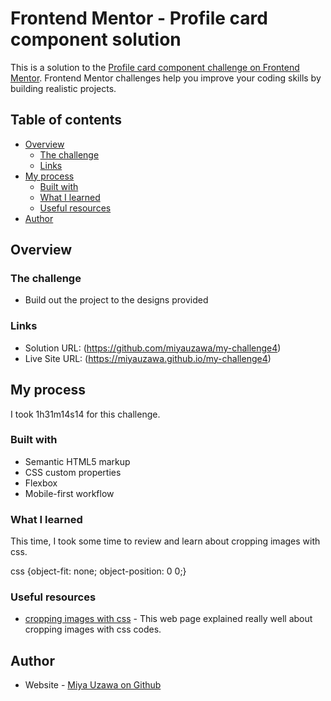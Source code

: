 # Frontend Mentor - Profile card component solution

This is a solution to the [Profile card component challenge on Frontend Mentor](https://www.frontendmentor.io/challenges/profile-card-component-cfArpWshJ). Frontend Mentor challenges help you improve your coding skills by building realistic projects.

## Table of contents

- [Overview](#overview)
  - [The challenge](#the-challenge)
  - [Links](#links)
- [My process](#my-process)
  - [Built with](#built-with)
  - [What I learned](#what-i-learned)
  - [Useful resources](#useful-resources)
- [Author](#author)



## Overview

### The challenge

- Build out the project to the designs provided

### Links

- Solution URL: (https://github.com/miyauzawa/my-challenge4)
- Live Site URL: (https://miyauzawa.github.io/my-challenge4)

## My process
I took 1h31m14s14 for this challenge.
### Built with

- Semantic HTML5 markup
- CSS custom properties
- Flexbox
- Mobile-first workflow


### What I learned
This time, I took some time to review and learn about cropping images with css.

css {object-fit: none;
object-position: 0 0;}

### Useful resources

- [cropping images with css](https://www.digitalocean.com/community/tutorials/css-cropping-images-object-fit) - This web page explained really well about cropping images with css codes.

## Author

- Website - [Miya Uzawa on Github](https://github.com/miyauzawa)
